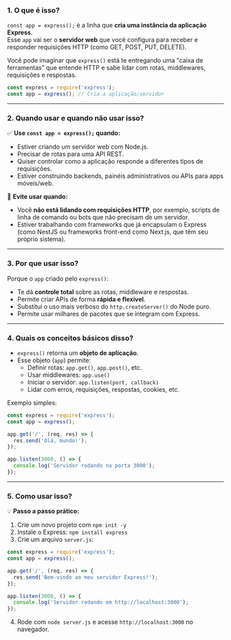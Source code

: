 ### 1. **O que é isso?**

`const app = express();` é a linha que **cria uma instância da aplicação Express**.  
Esse `app` vai ser o **servidor web** que você configura para receber e responder requisições HTTP (como GET, POST, PUT, DELETE).

Você pode imaginar que `express()` está te entregando uma "caixa de ferramentas" que entende HTTP e sabe lidar com rotas, middlewares, requisições e respostas.

```js
const express = require('express');
const app = express(); // Cria a aplicação/servidor
```

---

### 2. **Quando usar e quando não usar isso?**

✅ **Use `const app = express();` quando:**
- Estiver criando um servidor web com Node.js.
- Precisar de rotas para uma API REST.
- Quiser controlar como a aplicação responde a diferentes tipos de requisições.
- Estiver construindo backends, painéis administrativos ou APIs para apps móveis/web.

🚫 **Evite usar quando:**
- Você **não está lidando com requisições HTTP**, por exemplo, scripts de linha de comando ou bots que não precisam de um servidor.
- Estiver trabalhando com frameworks que já encapsulam o Express (como NestJS ou frameworks front-end como Next.js, que têm seu próprio sistema).

---

### 3. **Por que usar isso?**

Porque o `app` criado pelo `express()`:
- Te dá **controle total** sobre as rotas, middleware e respostas.
- Permite criar APIs de forma **rápida e flexível**.
- Substitui o uso mais verboso do `http.createServer()` do Node puro.
- Permite usar milhares de pacotes que se integram com Express.

---

### 4. **Quais os conceitos básicos disso?**

- `express()` retorna um **objeto de aplicação**.
- Esse objeto (`app`) permite:
  - Definir rotas: `app.get()`, `app.post()`, etc.
  - Usar middlewares: `app.use()`
  - Iniciar o servidor: `app.listen(port, callback)`
  - Lidar com erros, requisições, respostas, cookies, etc.

Exemplo simples:
```js
const express = require('express');
const app = express();

app.get('/', (req, res) => {
  res.send('Olá, mundo!');
});

app.listen(3000, () => {
  console.log('Servidor rodando na porta 3000');
});
```

---

### 5. **Como usar isso?**

💡 **Passo a passo prático:**
1. Crie um novo projeto com `npm init -y`
2. Instale o Express: `npm install express`
3. Crie um arquivo `server.js`:
```js
const express = require('express');
const app = express();

app.get('/', (req, res) => {
  res.send('Bem-vindo ao meu servidor Express!');
});

app.listen(3000, () => {
  console.log('Servidor rodando em http://localhost:3000');
});
```
4. Rode com `node server.js` e acesse `http://localhost:3000` no navegador.
